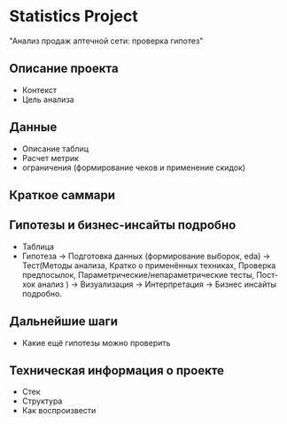 # Statistics Project
"Анализ продаж аптечной сети: проверка гипотез"

## Описание проекта
- Контекст
- Цель анализа
  
## Данные
- Описание таблиц
- Расчет метрик
- ограничения (формирование чеков и применение скидок)

## Краткое саммари

## Гипотезы и бизнес-инсайты подробно
- Таблица
- Гипотеза → Подготовка данных (формирование выборок, eda) →  Тест(Методы анализа, Кратко о применённых техниках, Проверка предпосылок, Параметрические/непараметрические тесты, Пост-хок анализ ) → Визуализация → Интерпретация → Бизнес инсайты подробно.

## Дальнейшие шаги
- Какие ещё гипотезы можно проверить

## Техническая информация о проекте
- Стек
- Структура
- Как воспроизвести


